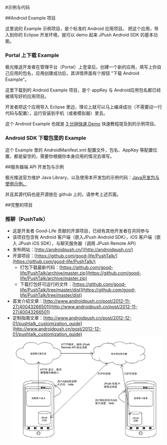 #示例与代码 

##Android Example 项目

这里说的 Example 示例项目，是个标准的 Android 应用项目。
把这个应用，导入到你的 Eclipse 开发环境，就可以 demo 起来 JPush Android SDK 的基本功能。

### Portal 上下载 Example

极光推送开发者在管理平台（Portal）上登录后，创建一个新的应用，填写上你自己应用的包名，应用创建成功后，其详情界面有个按钮 "下载 Android Example"。

这里下载到的 Android Example 项目，是个 appKey 与 Android应用包名都已经被填写好的应用项目。

开发者把这个应用导入 Eclipse 里边，理论上就可以马上编译成功（不需要动一行代码与配置），运行安装到手机（或者模拟器）里去。

这个 Android Example 也就是 [3 分钟快速 Demo](../android_3m) 快速教程提及到的示例项目。



### Android SDK 下载包里的 Example

这个 Example 里的 AndroidManifest.xml 配置文件，包名、AppKey 等配置位置，都是留空的，需要你根据你本身应用的情况去填写。

##服务器端 API 开发包与示例

极光推送官方维护 Java Library，以及使用本开发包的示例代码：[Java开发包与使用示例。](https://github.com/jpush/jpush-api-java-client/releases)

并且其源代码也是开源放在 github 上的，请参考上述页面。

##完整的项目 
### 推聊（PushTalk）
+ 这是开发者 Good-Life 贡献的开源项目，已经有其他开发者在共同参与
+ 该项目包含有 Android 客户端（嵌入JPush Android SDK），iOS 客户端（嵌入 JPush iOS SDK），与聊天服务器（调用 JPush Remote API）
+ 发布网站：[http://androidpush.cn/](http://androidpush.cn/)
+ 开源项目：[https://github.com/good-life/PushTalk/](https://github.com/good-life/PushTalk/)
	+ 打包下载最新代码：[https://github.com/good-life/PushTalk/archive/master.zip](https://github.com/good-life/PushTalk/archive/master.zip)
	+ 下载打包好可运行的文件：[https://github.com/good-life/PushTalk/tree/master/dist](https://github.com/good-life/PushTalk/tree/master/dist)
+ 首发介绍文章：[http://www.androidpush.cn/post/2012-11-27/40043266501](http://www.androidpush.cn/post/2012-11-27/40043266501)
+ 定制指南文章：[http://www.androidpush.cn/post/2012-12-01/pushtalk_customization_guide](http://www.androidpush.cn/post/2012-12-01/pushtalk_customization_guide)
![](image/pushtalk_architecture_2.png)